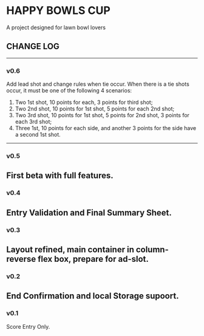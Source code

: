 # HAPPY BOWLS CUP
A project designed for lawn bowl lovers

## CHANGE LOG
---
### v0.6
Add lead shot and change rules when tie occur.
When there is a tie shots occur, it must be one of the following 4 scenarios:
1. Two 1st shot, 10 points for each, 3 points for third shot;
2. Two 2nd shot, 10 points for 1st shot, 5 points for each 2nd shot;
3. Two 3rd shot, 10 points for 1st shot, 5 points for 2nd shot, 3 points for each 3rd shot;
4. Three 1st, 10 points for each side, and another 3 points for the side have a second 1st shot.
---
### v0.5
First beta with full features.
---
### v0.4
Entry Validation and Final Summary Sheet.
---
### v0.3
Layout refined, main container in column-reverse flex box, prepare for ad-slot.   
---
### v0.2
End Confirmation and local Storage supoort.
---
### v0.1
Score Entry Only.                                                        

